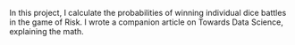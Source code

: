 In this project, I calculate the probabilities of winning individual dice battles in the game of Risk. I wrote a companion article on Towards Data Science, explaining the math.
